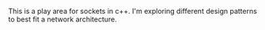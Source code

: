 This is a play area for sockets in c++. I'm exploring different design patterns to best fit a network architecture.
